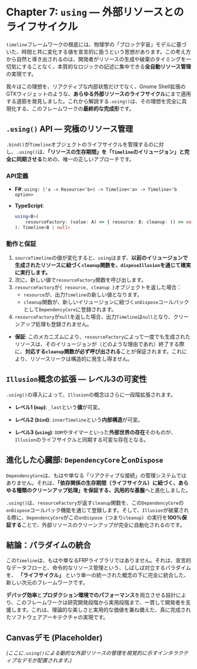 # Chapter 7: `using` — 外部リソースとのライフサイクル

`timeline`フレームワークの根底には、物理学の「ブロック宇宙」モデルに基づいた、時間と共に変化する値を宣言的に扱うという思想があります。この考え方から自然と導き出されるのは、開発者がリソースの生成や破棄のタイミングを一切気にすることなく、本質的なロジックの記述に集中できる**全自動リソース管理**の実現です。

我々はこの理想を、リアクティブな内部状態だけでなく、Gnome Shell拡張のGTKウィジェットのような、**あらゆる外部リソースのライフサイクル**にまで適用する道筋を発見しました。これから解説する`.using()`は、その理想を完全に具現化する、このフレームワークの**最終的な完成形**です。

## **`.using()` API — 究極のリソース管理**

`.bind()`が`Timeline`オブジェクトのライフサイクルを管理するのに対し、`.using()`は、**「リソースの生存期間」を「`Timeline`のイリュージョン」と完全に同期させる**ための、唯一の正しいアプローチです。

### **API定義**

- **F\#**: `using: ('a -> Resource<'b>) -> Timeline<'a> -> Timeline<'b option>`

- **TypeScript**:
    ```typescript
    using<B>(
        resourceFactory: (value: A) => { resource: B; cleanup: () => void } | null
    ): Timeline<B | null>
    ```

### **動作と保証**

1.  `sourceTimeline`の値が変化すると、`using`はまず、**以前のイリュージョンで生成されたリソースに紐づく`cleanup`関数を、`disposeIllusion`を通じて確実に実行します。**
2.  次に、新しい値で`resourceFactory`関数を呼び出します。
3.  `resourceFactory`が`{ resource, cleanup }`オブジェクトを返した場合：
      - `resource`が、出力`Timeline`の新しい値となります。
      - `cleanup`関数が、新しいイリュージョンに紐づく`onDispose`コールバックとして`DependencyCore`に登録されます。
4.  `resourceFactory`が`null`を返した場合、出力`Timeline`は`null`となり、クリーンアップ処理も登録されません。

<!-- end list -->

- **保証**: このメカニズムにより、`resourceFactory`によって一度でも生成されたリソースは、そのイリュージョンが（どのような理由であれ）終了する際に、**対応する`cleanup`関数が必ず呼び出される**ことが保証されます。これにより、リソースリークは構造的に発生し得ません。

## **`Illusion`概念の拡張 — レベル3の可変性**

`.using()`の導入によって、`Illusion`の概念はさらに一段階拡張されます。

- **レベル1 (`map`)**: `_last`という**値**が可変。
  
- **レベル2 (`bind`)**: `innerTimeline`という**内部構造**が可変。

- **レベル3 (`using`)**: `DOM`やタイマーといった**外部世界の存在**そのものが、`Illusion`のライフサイクルと同期する可変な存在となる。

## **進化した心臓部: `DependencyCore`と`onDispose`**

`DependencyCore`は、もはや単なる「リアクティブな接続」の管理システムではありません。それは、**「依存関係の生存期間（ライフサイクル）に紐づく、あらゆる種類のクリーンアップ処理」を保証する、汎用的な基盤**へと進化しました。

`.using()`は、`resourceFactory`が返す`cleanup`関数を、この`DependencyCore`の`onDispose`コールバック機能を通じて登録します。そして、`Illusion`が破棄される際に、`DependencyCore`がこの`onDispose`（つまり`cleanup`）の実行を**100%保証する**ことで、外部リソースのクリーンアップが完全に自動化されるのです。

## **結論：パラダイムの統合**

この`Timeline`は、もはや単なるFRPライブラリではありません。それは、宣言的なデータフローと、命令的なリソース管理という、しばしば対立するパラダイムを、 **「ライフサイクル」** という単一の統一された概念の下に完全に統合した、新しい次元のフレームワークです。

**デバッグ効率**と**プロダクション環境でのパフォーマンス**を両立させる設計により、このフレームワークは研究開発段階から実用段階まで、一貫して開発者を支援します。これは、理論的な美しさと実用的な価値を兼ね備えた、真に完成されたソフトウェアアーキテクチャの実現です。

## **Canvasデモ (Placeholder)**

*(ここに`.using()`による動的な外部リソースの管理を視覚的に示すインタラクティブなデモが配置されます。)*